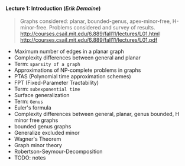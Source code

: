 #### Lecture 1: Introduction (_Erik Demaine_)
> Graphs considered: planar, bounded-genus, apex-minor-free, H-minor-free. Problems considered and survey of results.
> http://courses.csail.mit.edu/6.889/fall11/lectures/L01.html
> http://courses.csail.mit.edu/6.889/fall11/lectures/L01.pdf

- Maximum number of edges in a planar graph
- Complexity differences between general and planar
- Term: `sparsity of a graph`
- Approximations of NP-complete problems in graphs
- PTAS (Polynomial time approximation schemes)
- FPT (Fixed-Parameter Tractability)
- Term: `subexponential time`
- Surface generalization
- Term: `Genus`
- Euler's formula
- Complexity differences between general, planar, genus bounded, H minor free graphs
- bounded genus graphs
- Generalize excluded minor
- Wagner's Theorem
- Graph minor theory
- Robertson-Seymour-Decomposition
- TODO: notes
